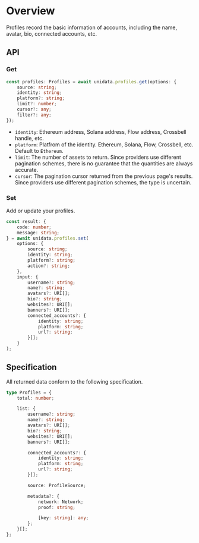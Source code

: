 # Overview

<Logos type="Profiles" />

Profiles record the basic information of accounts, including the name, avatar, bio, connected accounts, etc.

## API

### Get

```ts
const profiles: Profiles = await unidata.profiles.get(options: {
    source: string;
    identity: string;
    platform?: string;
    limit?: number;
    cursor?: any;
    filter?: any;
});
```

-   `identity`: Ethereum address, Solana address, Flow address, Crossbell handle, etc.
-   `platform`: Platfrom of the identity. Ethereum, Solana, Flow, Crossbell, etc. Default to `Ethereum`.
-   `limit`: The number of assets to return. Since providers use different pagination schemes, there is no guarantee that the quantities are always accurate.
-   `cursor`: The pagination cursor returned from the previous page's results. Since providers use different pagination schemes, the type is uncertain.

### Set

Add or update your profiles.

```ts
const result: {
    code: number;
    message: string;
} = await unidata.profiles.set(
    options: {
        source: string;
        identity: string;
        platform?: string;
        action?: string;
    },
    input: {
        username?: string;
        name?: string;
        avatars?: URI[];
        bio?: string;
        websites?: URI[];
        banners?: URI[];
        connected_accounts?: {
            identity: string;
            platform: string;
            url?: string;
        }[];
    }
);
```

## Specification

All returned data conform to the following specification.

```ts
type Profiles = {
    total: number;

    list: {
        username?: string;
        name?: string;
        avatars?: URI[];
        bio?: string;
        websites?: URI[];
        banners?: URI[];

        connected_accounts?: {
            identity: string;
            platform: string;
            url?: string;
        }[];

        source: ProfileSource;

        metadata?: {
            network: Network;
            proof: string;

            [key: string]: any;
        };
    }[];
};
```
